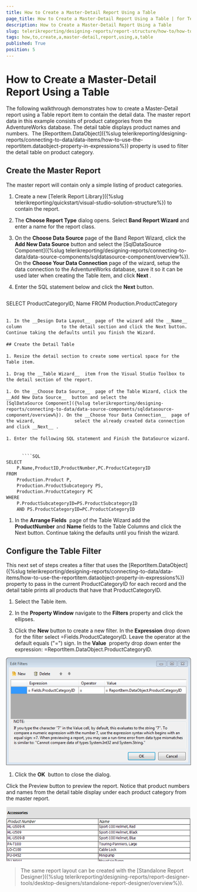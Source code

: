 ```yaml
---
title: How to Create a Master-Detail Report Using a Table
page_title: How to Create a Master-Detail Report Using a Table | for Telerik Reporting Documentation
description: How to Create a Master-Detail Report Using a Table
slug: telerikreporting/designing-reports/report-structure/how-to/how-to-create-a-master-detail-report-using-a-table
tags: how,to,create,a,master-detail,report,using,a,table
published: True
position: 5
---
```


# How to Create a Master-Detail Report Using a Table



The following walkthrough demonstrates how to create a Master-Detail report using a Table report item         to contain the detail data. The master report data in this example consists of product categories from the         AdventureWorks database. The detail table displays product names and numbers.          The [ReportItem.DataObject]({%slug telerikreporting/designing-reports/connecting-to-data/data-items/how-to-use-the-reportitem.dataobject-property-in-expressions%}) property is used to filter the detail         table on product category.       

## Create the Master Report

The master report will contain only a simple listing of product categories.

1. Create a new [Telerik Report Library]({%slug telerikreporting/quickstart/visual-studio-solution-structure%}) to contain the report.             

1. The __Choose Report Type__  dialog opens. Select __Band Report Wizard__  and enter a name for the report class.             

1. On the __Choose Data Source__  page of the Band Report Wizard, click the __Add New Data Source__  button and select the               [SqlDataSource Component]({%slug telerikreporting/designing-reports/connecting-to-data/data-source-components/sqldatasource-component/overview%}). On the __Choose Your Data Connection__  page of the wizard,               setup the data connection to the AdventureWorks database, save it so it can be used later when creating               the Table item, and click __Next__ .             

1. Enter the SQL statement below and click the __Next__  button.             

    
      ````SQL
SELECT ProductCategoryID, Name FROM Production.ProductCategory
````

1. In the __Design Data Layout__  page of the wizard add the __Name__  column               to the detail section and click the Next button. Continue taking the defaults until you finish the Wizard.             

## Create the Detail Table

1. Resize the detail section to create some vertical space for the Table item.

1. Drag the __Table Wizard__  item from the Visual Studio Toolbox to the detail section of the report.             

1. On the __Choose Data Source__  page of the Table Wizard, click the __Add New Data Source__  button and select the               [SqlDataSource Component]({%slug telerikreporting/designing-reports/connecting-to-data/data-source-components/sqldatasource-component/overview%}). On the __Choose Your Data Connection__  page of the wizard,               select the already created data connection and click __Next__ .             

1. Enter the following SQL statement and Finish the DataSource wizard.

    
      ````SQL
SELECT
    P.Name,ProductID,ProductNumber,PC.ProductCategoryID
FROM
    Production.Product P,
    Production.ProductSubcategory PS,
    Production.ProductCategory PC
WHERE
    P.ProductSubcategoryID=PS.ProductSubcategoryID
    AND PS.ProductCategoryID=PC.ProductCategoryID
````

1. In the __Arrange Fields__  page of the Table Wizard add the __ProductNumber__  and __Name__  fields               to the Table Columns and click the Next button. Continue taking the defaults until you finish the wizard.             

## Configure the Table Filter

This next set of steps creates a filter that uses the [ReportItem.DataObject]({%slug telerikreporting/designing-reports/connecting-to-data/data-items/how-to-use-the-reportitem.dataobject-property-in-expressions%}) property to           pass in the current ProductCategoryID for each record and the detail table prints all products that have that ProductCategoryID.         

1. Select the Table item.             

1. In the __Property Window__  navigate to the __Filters__  property and click the ellipses.             

1. Click the __New__  button to create a new filter. In the __Expression__  drop down               for the filter select =Fields.ProductCategoryID. Leave the operator at the default equals ("=") sign. In the               __Value__  property drop down enter the expression: =ReportItem.DataObject.ProductCategoryID.               

  ![Master Detail Table 0001](images/MasterDetailTable0001.png)

1. Click the __OK__  button to close the dialog.             

Click the Preview button to preview the report.           Notice that product numbers and names from the detail table display under each product category from the master report.           

  ![Master Detail Table 0002](images/MasterDetailTable0002.png)

>The same report layout can be created with the [Standalone Report Designer]({%slug telerikreporting/designing-reports/report-designer-tools/desktop-designers/standalone-report-designer/overview%}).           

